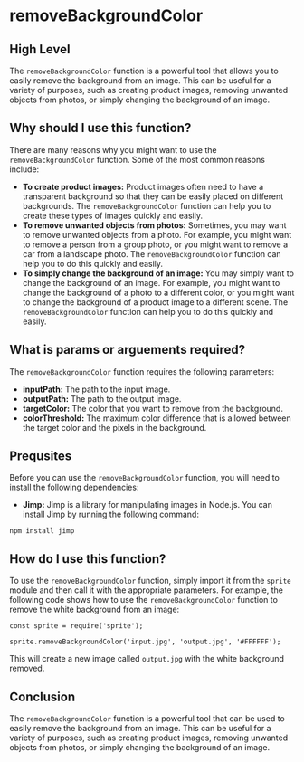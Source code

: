 
  
   # **removeBackgroundColor**

## High Level

The `removeBackgroundColor` function is a powerful tool that allows you to easily remove the background from an image. This can be useful for a variety of purposes, such as creating product images, removing unwanted objects from photos, or simply changing the background of an image.

## Why should I use this function?

There are many reasons why you might want to use the `removeBackgroundColor` function. Some of the most common reasons include:

* **To create product images:** Product images often need to have a transparent background so that they can be easily placed on different backgrounds. The `removeBackgroundColor` function can help you to create these types of images quickly and easily.
* **To remove unwanted objects from photos:** Sometimes, you may want to remove unwanted objects from a photo. For example, you might want to remove a person from a group photo, or you might want to remove a car from a landscape photo. The `removeBackgroundColor` function can help you to do this quickly and easily.
* **To simply change the background of an image:** You may simply want to change the background of an image. For example, you might want to change the background of a photo to a different color, or you might want to change the background of a product image to a different scene. The `removeBackgroundColor` function can help you to do this quickly and easily.

## What is params or arguements required?

The `removeBackgroundColor` function requires the following parameters:

* **inputPath:** The path to the input image.
* **outputPath:** The path to the output image.
* **targetColor:** The color that you want to remove from the background.
* **colorThreshold:** The maximum color difference that is allowed between the target color and the pixels in the background.

## Prequsites

Before you can use the `removeBackgroundColor` function, you will need to install the following dependencies:

* **Jimp:** Jimp is a library for manipulating images in Node.js. You can install Jimp by running the following command:

```
npm install jimp
```

## How do I use this function?

To use the `removeBackgroundColor` function, simply import it from the `sprite` module and then call it with the appropriate parameters. For example, the following code shows how to use the `removeBackgroundColor` function to remove the white background from an image:

```
const sprite = require('sprite');

sprite.removeBackgroundColor('input.jpg', 'output.jpg', '#FFFFFF');
```

This will create a new image called `output.jpg` with the white background removed.

## Conclusion

The `removeBackgroundColor` function is a powerful tool that can be used to easily remove the background from an image. This can be useful for a variety of purposes, such as creating product images, removing unwanted objects from photos, or simply changing the background of an image.
  
  